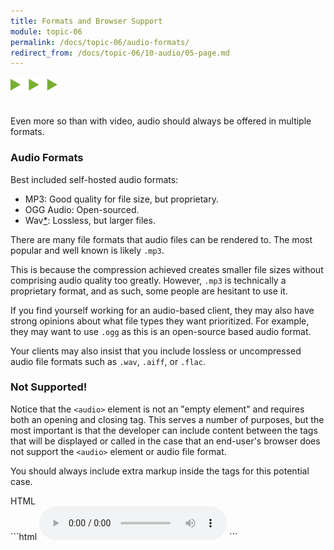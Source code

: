 ```yaml
---
title: Formats and Browser Support
module: topic-06
permalink: /docs/topic-06/audio-formats/
redirect_from: /docs/topic-06/10-audio/05-page.md
---
```


<img src="./../../../img/arrow-divider.svg" style="width: 75px; border: none; margin: 0px 0 20px 0" />

Even more so than with video, audio should always be offered in multiple formats.

### Audio Formats
Best included self-hosted audio formats:

- MP3: Good quality for file size, but proprietary.
- OGG Audio: Open-sourced.
- Wav<a href="#lossless-formats">*</a>: Lossless, but larger files.

There are many file formats that audio files can be rendered to. The most popular and well known is likely `.mp3`.

This is because the compression achieved creates smaller file sizes without comprising audio quality too greatly. However, `.mp3` is technically a proprietary format, and as such, some people are hesitant to use it.

If you find yourself working for an audio-based client, they may also have strong opinions about what file types they want prioritized. For example, they may want to use `.ogg` as this is an open-source based audio format.

<p id="lossless-formats">Your clients may also insist that you include lossless or uncompressed audio file formats such as <code>.wav</code>, <code>.aiff</code>, or <code>.flac</code>.</p>


### Not Supported!

Notice that the `<audio>` element is not an "empty element" and requires both an opening and closing tag. This serves a number of purposes, but the most important is that the developer can include content between the tags that will be displayed or called in the case that an end-user's browser does not support the `<audio>` element or audio file format.

You should always include extra markup inside the tags for this potential case.

<div id="code-heading">HTML</div>
```html
<audio src="" preload controls>
  <p>A sample of smooth jazz music.</p>
  <p>This browser does not support our audio format.</p>
</audio>
```
